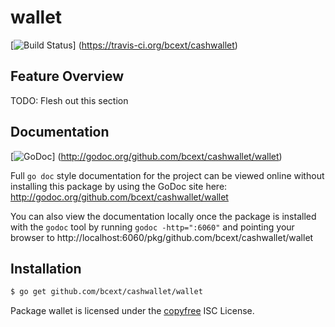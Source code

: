 wallet
======

[![Build Status](https://travis-ci.org/bcext/cashwallet.png?branch=master)]
(https://travis-ci.org/bcext/cashwallet)

## Feature Overview

TODO: Flesh out this section

## Documentation

[![GoDoc](https://godoc.org/github.com/bcext/cashwallet/wallet?status.png)]
(http://godoc.org/github.com/bcext/cashwallet/wallet)

Full `go doc` style documentation for the project can be viewed online without
installing this package by using the GoDoc site here:
http://godoc.org/github.com/bcext/cashwallet/wallet

You can also view the documentation locally once the package is installed with
the `godoc` tool by running `godoc -http=":6060"` and pointing your browser to
http://localhost:6060/pkg/github.com/bcext/cashwallet/wallet

## Installation

```bash
$ go get github.com/bcext/cashwallet/wallet
```

Package wallet is licensed under the [copyfree](http://copyfree.org) ISC
License.
